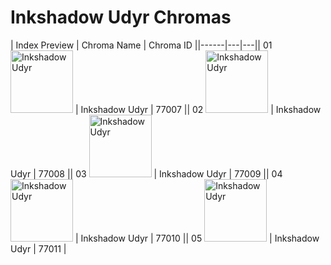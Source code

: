 # Inkshadow Udyr Chromas

| Index  Preview | Chroma Name | Chroma ID ||------|---|---|| 01  <img src='https://raw.communitydragon.org/latest/plugins/rcp-be-lol-game-data/global/default/v1/champion-chroma-images/77/77007.png' alt='Inkshadow Udyr' width='100'> | Inkshadow Udyr | 77007 || 02  <img src='https://raw.communitydragon.org/latest/plugins/rcp-be-lol-game-data/global/default/v1/champion-chroma-images/77/77008.png' alt='Inkshadow Udyr' width='100'> | Inkshadow Udyr | 77008 || 03  <img src='https://raw.communitydragon.org/latest/plugins/rcp-be-lol-game-data/global/default/v1/champion-chroma-images/77/77009.png' alt='Inkshadow Udyr' width='100'> | Inkshadow Udyr | 77009 || 04  <img src='https://raw.communitydragon.org/latest/plugins/rcp-be-lol-game-data/global/default/v1/champion-chroma-images/77/77010.png' alt='Inkshadow Udyr' width='100'> | Inkshadow Udyr | 77010 || 05  <img src='https://raw.communitydragon.org/latest/plugins/rcp-be-lol-game-data/global/default/v1/champion-chroma-images/77/77011.png' alt='Inkshadow Udyr' width='100'> | Inkshadow Udyr | 77011 |